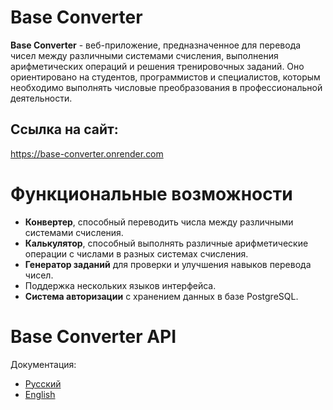 # Base Converter
**Base Converter** - веб-приложение, предназначенное для перевода чисел между различными системами счисления, выполнения арифметических операций и решения тренировочных заданий. Оно ориентировано на студентов, программистов и специалистов, которым необходимо выполнять числовые преобразования в профессиональной деятельности.

## Ссылка на сайт:
https://base-converter.onrender.com

# Функциональные возможности
- **Конвертер**, способный переводить числа между различными системами счисления.
- **Калькулятор**, способный выполнять различные арифметические операции с числами в разных системах счисления.
- **Генератор заданий** для проверки и улучшения навыков перевода чисел.
- Поддержка нескольких языков интерфейса.
- **Система авторизации** с хранением данных в базе PostgreSQL.

# Base Converter API
Документация:
  - [Русский](API-Documentation-ru.md) 
  - [English](API-Documentation-en.md)
